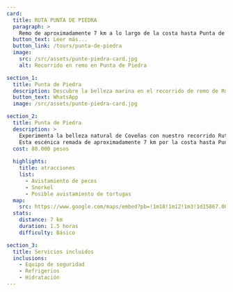 ```yaml
---
card:
  title: RUTA PUNTA DE PIEDRA
  paragraph: >
    Remo de aproximadamente 7 km a lo largo de la costa hasta Punta de Piedra. Posibilidad de avistamiento de peces, snorkeling y encuentro con tortugas. Duración aproximada de una hora y media.
  button_text: Leer más...
  button_link: /tours/punta-de-piedra
  image:
    src: /src/assets/punte-piedra-card.jpg
    alt: Recorrido en remo en Punta de Piedra

section_1:
  title: Punta de Piedra
  description: Descubre la belleza marina en el recorrido de remo de Ruta Punta de Piedra
  button_text: WhatsApp
  image: /src/assets/punte-piedra-card.jpg

section_2:
  title: Punta de Piedra
  description: >
    Experimenta la belleza natural de Coveñas con nuestro recorrido Ruta Punta de Piedra.
    Esta escénica remada de aproximadamente 7 km por la costa hasta Punta de Piedra ofrece la posibilidad de avistamiento de peces. Incluye un pequeño arrecife para hacer snorkel, donde podrás observar peces y, en algunos casos, tortugas, especialmente temprano en la mañana.
  cost: 80.000 pesos
  
  highlights:
    title: atracciones
    list:
      - Avistamiento de peces
      - Snorkel
      - Posible avistamiento de tortugas
  map:
    src: https://www.google.com/maps/embed?pb=!1m18!1m12!1m3!1d15867.009911374053!2d-75.61020612716673!3d6.163894277135764!2m3!1f0!2f0!3f0!3m2!1i1024!2i768!4f13.1!3m3!1m2!1s0x8e4683cb1d5771e9%3A0x4fda2fc926473c68!2sPolideportivo%20Sur%20de%20Envigado!5e0!3m2!1sen!2sco
  stats:
    distance: 7 km
    duration: 1.5 horas
    difficulty: Básico

section_3:
  title: Servicios incluidos
  inclusions:
    - Equipo de seguridad
    - Refrigerios
    - Hidratación
---
```

